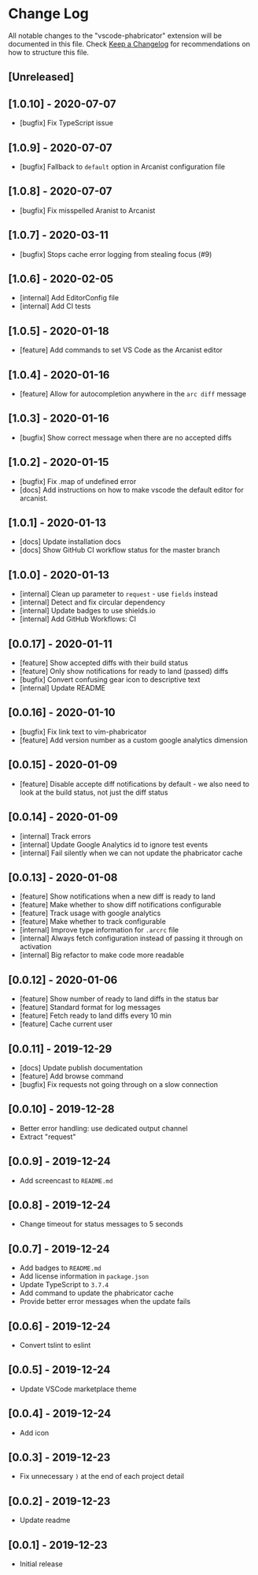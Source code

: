# Change Log

All notable changes to the "vscode-phabricator" extension will be documented in this file.
Check [Keep a Changelog](http://keepachangelog.com/) for recommendations on how to structure this file.

## [Unreleased]

## [1.0.10] - 2020-07-07

- [bugfix] Fix TypeScript issue

## [1.0.9] - 2020-07-07

- [bugfix] Fallback to `default` option in Arcanist configuration file

## [1.0.8] - 2020-07-07

- [bugfix] Fix misspelled Aranist to Arcanist

## [1.0.7] - 2020-03-11

- [bugfix] Stops cache error logging from stealing focus (#9)

## [1.0.6] - 2020-02-05

- [internal] Add EditorConfig file
- [internal] Add CI tests

## [1.0.5] - 2020-01-18

- [feature] Add commands to set VS Code as the Arcanist editor

## [1.0.4] - 2020-01-16

- [feature] Allow for autocompletion anywhere in the `arc diff` message

## [1.0.3] - 2020-01-16

- [bugfix] Show correct message when there are no accepted diffs

## [1.0.2] - 2020-01-15

- [bugfix] Fix .map of undefined error
- [docs] Add instructions on how to make vscode the default editor for arcanist.

## [1.0.1] - 2020-01-13

- [docs] Update installation docs
- [docs] Show GitHub CI workflow status for the master branch

## [1.0.0] - 2020-01-13

- [internal] Clean up parameter to `request` - use `fields` instead
- [internal] Detect and fix circular dependency
- [internal] Update badges to use shields.io
- [internal] Add GitHub Workflows: CI

## [0.0.17] - 2020-01-11

- [feature] Show accepted diffs with their build status
- [feature] Only show notifications for ready to land (passed) diffs
- [bugfix] Convert confusing gear icon to descriptive text
- [internal] Update README

## [0.0.16] - 2020-01-10

- [bugfix] Fix link text to vim-phabricator
- [feature] Add version number as a custom google analytics dimension

## [0.0.15] - 2020-01-09

- [feature] Disable accepte diff notifications by default - we also need to look at the build status, not just the diff status

## [0.0.14] - 2020-01-09

- [internal] Track errors
- [internal] Update Google Analytics id to ignore test events
- [internal] Fail silently when we can not update the phabricator cache

## [0.0.13] - 2020-01-08

- [feature] Show notifications when a new diff is ready to land
- [feature] Make whether to show diff notifications configurable
- [feature] Track usage with google analytics
- [feature] Make whether to track configurable
- [internal] Improve type information for `.arcrc` file
- [internal] Always fetch configuration instead of passing it through on activation
- [internal] Big refactor to make code more readable

## [0.0.12] - 2020-01-06

- [feature] Show number of ready to land diffs in the status bar
- [feature] Standard format for log messages
- [feature] Fetch ready to land diffs every 10 min
- [feature] Cache current user

## [0.0.11] - 2019-12-29

- [docs] Update publish documentation
- [feature] Add browse command
- [bugfix] Fix requests not going through on a slow connection

## [0.0.10] - 2019-12-28

- Better error handling: use dedicated output channel
- Extract "request"

## [0.0.9] - 2019-12-24

- Add screencast to `README.md`

## [0.0.8] - 2019-12-24

- Change timeout for status messages to 5 seconds

## [0.0.7] - 2019-12-24

- Add badges to `README.md`
- Add license information in `package.json`
- Update TypeScript to `3.7.4`
- Add command to update the phabricator cache
- Provide better error messages when the update fails

## [0.0.6] - 2019-12-24

- Convert tslint to eslint

## [0.0.5] - 2019-12-24

- Update VSCode marketplace theme

## [0.0.4] - 2019-12-24

- Add icon

## [0.0.3] - 2019-12-23

- Fix unnecessary `)` at the end of each project detail

## [0.0.2] - 2019-12-23

- Update readme

## [0.0.1] - 2019-12-23

- Initial release
